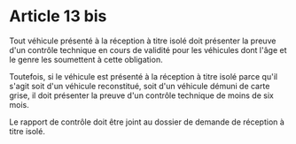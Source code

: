 # Article 13 bis

Tout véhicule présenté à la réception à titre isolé doit présenter la preuve d'un contrôle technique en cours de validité pour les véhicules dont l'âge et le genre les soumettent à cette obligation.

Toutefois, si le véhicule est présenté à la réception à titre isolé parce qu'il s'agit soit d'un véhicule reconstitué, soit d'un véhicule démuni de carte grise, il doit présenter la preuve d'un contrôle technique de moins de six mois.

Le rapport de contrôle doit être joint au dossier de demande de réception à titre isolé.
